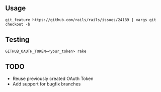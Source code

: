 ## Usage

```
git_feature https://github.com/rails/rails/issues/24189 | xargs git checkout -b
```

## Testing

```
GITHUB_OAUTH_TOKEN=<your_token> rake
```

## TODO

* Reuse previously created OAuth Token
* Add support for bugfix branches
